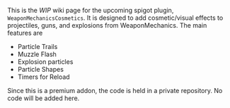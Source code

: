 This is the *WIP* wiki page for the upcoming spigot plugin, `WeaponMechanicsCosmetics`. It is designed
to add cosmetic/visual effects to projectiles, guns, and explosions from WeaponMechanics. The main features are

* Particle Trails
* Muzzle Flash
* Explosion particles
* Particle Shapes
* Timers for Reload


Since this is a premium addon, the code is held in a private repository. No code will be added here. 
